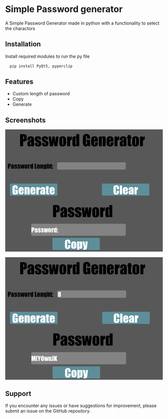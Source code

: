 
# Simple Password generator

A Simple Password Generator made in python with a functionality to select the charactors


## Installation

Install required modules to run the py file

```bash
  pip install PyQt5, pyperclip
```
    
## Features

- Custom length of password
- Copy
- Generate


## Screenshots

![App Screenshot](https://github.com/Jienniers/Simple-Password-Generator/blob/main/Screenshots/Screenshot.png)

![App Screenshot](https://github.com/Jienniers/Simple-Password-Generator/blob/main/Screenshots/Screenshot2.png)


## Support

If you encounter any issues or have suggestions for improvement, please submit an issue on the GitHub repository.

